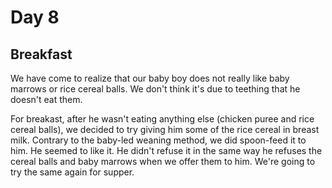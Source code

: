 # Day 8

## Breakfast

We have come to realize that our baby boy does not really like baby marrows or
rice cereal balls. We don't think it's due to teething that he doesn't eat them.

For breakast, after he wasn't eating anything else (chicken puree and rice
cereal balls), we decided to try giving him some of the rice cereal in breast
milk. Contrary to the baby-led weaning method, we did spoon-feed it to him. He
seemed to like it. He didn't refuse it in the same way he refuses the cereal
balls and baby marrows when we offer them to him. We're going to try the same
again for supper.
